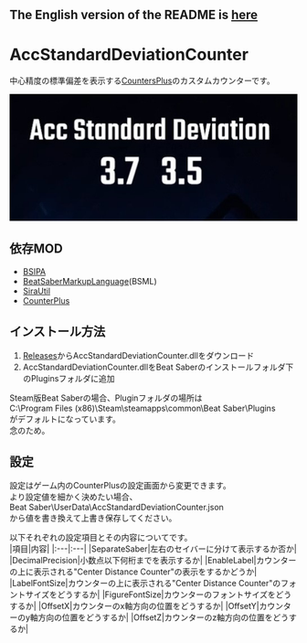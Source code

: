 ﻿## The English version of the README is [here](README_EN.md)

# AccStandardDeviationCounter

中心精度の標準偏差を表示する[CountersPlus](https://github.com/Caeden117/CountersPlus)のカスタムカウンターです。

![サンプル](Images/sample.jpg)

## 依存MOD

- [BSIPA](https://bsmg.github.io/BeatSaber-IPA-Reloaded/)
- [BeatSaberMarkupLanguage](https://github.com/monkeymanboy/BeatSaberMarkupLanguage)(BSML)
- [SiraUtil](https://github.com/Auros/SiraUtil)
- [CounterPlus](https://github.com/Caeden117/CountersPlus)

## インストール方法
1. [Releases](https://github.com/rakkyo150/AccStandardDeviationCounter/releases)からAccStandardDeviationCounter.dllをダウンロード
2. AccStandardDeviationCounter.dllをBeat Saberのインストールフォルダ下のPluginsフォルダに追加

Steam版Beat Saberの場合、Pluginフォルダの場所は<br>
C:\Program Files (x86)\Steam\steamapps\common\Beat Saber\Plugins<br>
がデフォルトになっています。<br>
念のため。

## 設定

設定はゲーム内のCounterPlusの設定画面から変更できます。<br>
より設定値を細かく決めたい場合、<br>
Beat Saber\UserData\AccStandardDeviationCounter.json<br>
から値を書き換えて上書き保存してください。

以下それぞれの設定項目とその内容についてです。<br>
|項目|内容|
|:---|:---|
|SeparateSaber|左右のセイバーに分けて表示するか否か|
|DecimalPrecision|小数点以下何桁までを表示するか|
|EnableLabel|カウンターの上に表示される"Center Distance Counter"の表示をするかどうか|
|LabelFontSize|カウンターの上に表示される"Center Distance Counter"のフォントサイズをどうするか|
|FigureFontSize|カウンターのフォントサイズをどうするか|
|OffsetX|カウンターのx軸方向の位置をどうするか|
|OffsetY|カウンターのy軸方向の位置をどうするか|
|OffsetZ|カウンターのz軸方向の位置をどうするか|
